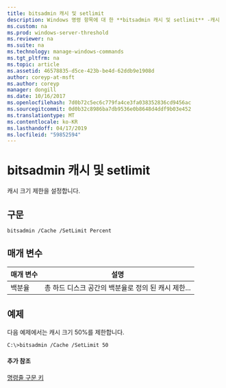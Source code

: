 ```yaml
---
title: bitsadmin 캐시 및 setlimit
description: Windows 명령 항목에 대 한 **bitsadmin 캐시 및 setlimit** -캐시 크기 제한을 설정 합니다.
ms.custom: na
ms.prod: windows-server-threshold
ms.reviewer: na
ms.suite: na
ms.technology: manage-windows-commands
ms.tgt_pltfrm: na
ms.topic: article
ms.assetid: 46578835-d5ce-423b-be4d-62ddb9e1908d
author: coreyp-at-msft
ms.author: coreyp
manager: dongill
ms.date: 10/16/2017
ms.openlocfilehash: 7d0b72c5ec6c779fa4ce3fa038352836cd9456ac
ms.sourcegitcommit: 0d0b32c8986ba7db9536e0b8648d4ddf9b03e452
ms.translationtype: MT
ms.contentlocale: ko-KR
ms.lasthandoff: 04/17/2019
ms.locfileid: "59852594"
---
```

# <a name="bitsadmin-cache-and-setlimit"></a>bitsadmin 캐시 및 setlimit



캐시 크기 제한을 설정합니다.

## <a name="syntax"></a>구문

```
bitsadmin /Cache /SetLimit Percent
```

## <a name="parameters"></a>매개 변수

|매개 변수|설명|
|---------|-----------|
|백분율|총 하드 디스크 공간의 백분율로 정의 된 캐시 제한...|

## <a name="BKMK_examples"></a>예제

다음 예제에서는 캐시 크기 50%를 제한합니다.
```
C:\>bitsadmin /Cache /SetLimit 50 
```

#### <a name="additional-references"></a>추가 참조

[명령줄 구문 키](command-line-syntax-key.md)
